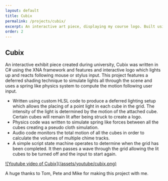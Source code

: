 ```yaml
---
layout: default
title: Cubix
permalink: /projects/cubix/
excerpt: An interactive art piece, displaying my course logo. Built using C# & The XNA framework. Makes use of deferred shading to display hundreds of point lights
order: 2
---
```


## Cubix

An interactive exhibit piece created during university, Cubix was written in C# using the XNA framework and features and interactive logo which lights up and reacts following mouse or stylus input. This project features a deferred shading technique to simulate lights all through the scene and uses a spring like physics system to compute the motion following user input.

- Written using custom HLSL code to produce a deferred lighting setup which allows the placing of a point light in each cube in the grid. The intensity of the light is determined by the motion of the attached cube. Certain cubes will remain lit after being struck to create a logo.
- Physics code was written to simulate spring like forces between all the cubes creating a pseudo cloth simulation.
- Audio code monitors the total motion of all the cubes in order to calculate the volumes of multiple chime tracks.
- A simple script state machine operates to determine when the grid has been completed. It then passes a wave through the grid allowing the lit cubes to be turned off and the input to start again.

<a href="https://youtu.be/J7V02FZv3tA" target="_blank">
![Youtube video of Cubix](/assets/youtube/cubix.png)
</a>

A huge thanks to Tom, Pete and Mike for making this project with me.
